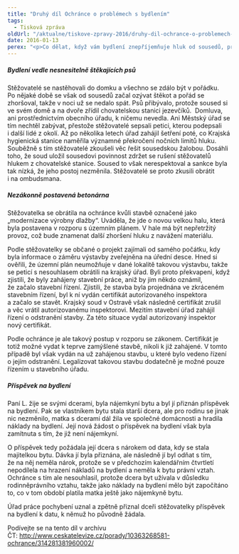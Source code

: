 ```yaml
---
title: "Druhý díl Ochránce o problémech s bydlením"
tags:
  - Tisková zpráva
oldUrl: "/aktualne/tiskove-zpravy-2016/druhy-dil-ochrance-o-problemech-s-bydlenim"
date: 2016-01-13
perex: "<p>Co dělat, když vám bydlení znepříjemňuje hluk od sousedů, prach z betonárny anebo na bydlení nemáte dost peněz? Sledujte v neděli 17. 1. od 18:15 h na ČT 2 druhý díl pořadu Ochránce. Reprízy bude ČT2 vysílat následující čtvrtek a pátek v 19:15, resp. ve 14:00 h.</p>"
---
```


<!-- imported from the old website -->

<h5>Bydlení vedle nesnesitelně štěkajících psů</h5> <p>Stěžovatelé se nastěhovali do domku a všechno se zdálo být v pořádku. Po nějaké době se však od sousedů začal ozývat štěkot a pořád se zhoršoval, takže v noci už se nedalo spát. Psů přibývalo, protože soused si ve svém domě a na dvoře zřídil chovatelskou stanici jezevčíků.  Domluva, ani prostřednictvím obecního úřadu, k ničemu nevedla. Ani Městský úřad se tím nechtěl zabývat, přestože stěžovatelé sepsali petici, kterou podepsali i další lidé z okolí. Až po několika letech úřad zahájil šetření poté, co Krajská hygienická stanice naměřila významné překročení nočních limitů hluku. Souběžně s tím stěžovatelé zkoušeli věc řešit sousedskou žalobou. Dosáhli toho, že soud uložil sousedovi povinnost zdržet se rušení stěžovatelů hlukem z chovatelské stanice. Soused to však nerespektoval a sankce byla tak nízká, že jeho postoj nezměnila. Stěžovatelé se proto zkusili obrátit i na ombudsmana.</p> <h5>Nezákonně postavená betonárna</h5> <p>Stěžovatelka se obrátila na ochránce kvůli stavbě označené jako „modernizace výrobny dlažby“. Uváděla, že jde o novou velkou halu, která byla postavena v rozporu s územním plánem. V hale má být nepřetržitý provoz, což bude znamenat další zhoršení hluku z navážení materiálu.</p> <p>Podle stěžovatelky se občané o projekt zajímali od samého počátku, kdy byla informace o záměru výstavby zveřejněna na úřední desce. Hned si ověřili, že územní plán neumožňuje v dané lokalitě takovou výstavbu, takže se peticí s nesouhlasem obrátili na krajský úřad. Byli proto překvapeni, když zjistili, že byly zahájeny stavební práce, aniž by jim někdo oznámil, že začalo stavební řízení. Zjistili, že stavba byla projednána ve zkráceném stavebním řízení, byl k ní vydán certifikát autorizovaného inspektora a začalo se stavět. Krajský soud v Ostravě však následně certifikát zrušil a věc vrátil autorizovanému inspektorovi. Mezitím stavební úřad zahájil řízení o odstranění stavby. Za této situace vydal autorizovaný inspektor nový certifikát.</p> <p>Podle ochránce je ale takový postup v rozporu se zákonem. Certifikát je totiž možné vydat k teprve zamýšlené stavbě, nikoli k již zahájené. V tomto případě byl však vydán na už zahájenou stavbu, u které bylo vedeno řízení o jejím odstranění. Legalizovat takovou stavbu dodatečně je možné pouze řízením u stavebního úřadu.</p> <h5>Příspěvek na bydlení</h5> <p>Paní L. žije se svými dcerami, byla nájemkyní bytu a byl jí přiznán příspěvek na bydlení. Pak se vlastníkem bytu stala starší dcera, ale pro rodinu se jinak nic nezměnilo, matka s dcerami dál žila ve společné domácnosti a hradila náklady na bydlení. Její nová žádost o příspěvek na bydlení však byla zamítnuta s tím, že již není nájemkyní. </p> <p>O příspěvek tedy požádala její dcera s nárokem od data, kdy se stala majitelkou bytu. Dávka jí byla přiznána, ale následně jí byl odňat s tím, že na něj neměla nárok, protože se v předchozím kalendářním čtvrtletí nepodílela na hrazení nákladů na bydlení a neměla k bytu právní vztah. Ochránce s tím ale nesouhlasil, protože dcera byt užívala v důsledku rodinněprávního vztahu, takže jako náklady na bydlení mělo být započítáno to, co v tom období platila matka ještě jako nájemkyně bytu. </p> <p>Úřad práce pochybení uznal a zpětně přiznal dceři stěžovatelky příspěvek na bydlení k datu, k němuž ho původně žádala.</p> <p>Podívejte se na tento díl v archívu ČT: <a title="Otevření do nového okna" href="http://www.ceskatelevize.cz/porady/10363268581-ochrance/314281381960002/" target="_blank">http://www.ceskatelevize.cz/porady/10363268581-ochrance/314281381960002/</a> </p><p></p>
